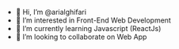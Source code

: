 - 👋 Hi, I’m @arialghifari
- 👀 I’m interested in Front-End Web Development
- 🌱 I’m currently learning Javascript (ReactJs)
- 💞️ I’m looking to collaborate on Web App
